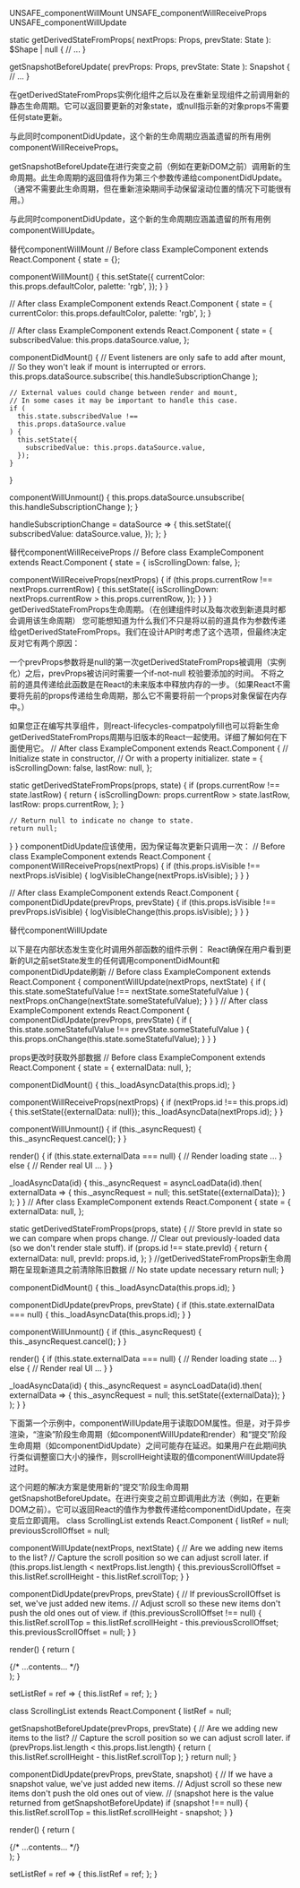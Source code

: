 UNSAFE_componentWillMount 
UNSAFE_componentWillReceiveProps
UNSAFE_componentWillUpdate

 static getDerivedStateFromProps(
    nextProps: Props,
    prevState: State
  ): $Shape<State> | null {
    // ...
  }

  getSnapshotBeforeUpdate(
    prevProps: Props,
    prevState: State
  ): Snapshot {
    // ...
  }


在getDerivedStateFromProps实例化组件之后以及在重新呈现组件之前调用新的静态生命周期。它可以返回要更新的对象state，或null指示新的对象props不需要任何state更新。

与此同时componentDidUpdate，这个新的生命周期应涵盖遗留的所有用例componentWillReceiveProps。




getSnapshotBeforeUpdate在进行突变之前（例如在更新DOM之前）调用新的生命周期。此生命周期的返回值将作为第三个参数传递给componentDidUpdate。（通常不需要此生命周期，但在重新渲染期间手动保留滚动位置的情况下可能很有用。）

与此同时componentDidUpdate，这个新的生命周期应涵盖遗留的所有用例componentWillUpdate。



替代componentWillMount
// Before
class ExampleComponent extends React.Component {
  state = {};

  componentWillMount() {
    this.setState({
      currentColor: this.props.defaultColor,
      palette: 'rgb',
    });
  }
}

// After
class ExampleComponent extends React.Component {
  state = {
    currentColor: this.props.defaultColor,
    palette: 'rgb',
  };
}

// After
class ExampleComponent extends React.Component {
  state = {
    subscribedValue: this.props.dataSource.value,
  };

  componentDidMount() {
    // Event listeners are only safe to add after mount,
    // So they won't leak if mount is interrupted or errors.
    this.props.dataSource.subscribe(
      this.handleSubscriptionChange
    );

    // External values could change between render and mount,
    // In some cases it may be important to handle this case.
    if (
      this.state.subscribedValue !==
      this.props.dataSource.value
    ) {
      this.setState({
        subscribedValue: this.props.dataSource.value,
      });
    }
  }

  componentWillUnmount() {
    this.props.dataSource.unsubscribe(
      this.handleSubscriptionChange
    );
  }

  handleSubscriptionChange = dataSource => {
    this.setState({
      subscribedValue: dataSource.value,
    });
  };
}




替代componentWillReceiveProps
// Before
class ExampleComponent extends React.Component {
  state = {
    isScrollingDown: false,
  };

  componentWillReceiveProps(nextProps) {
    if (this.props.currentRow !== nextProps.currentRow) {
      this.setState({
        isScrollingDown:
          nextProps.currentRow > this.props.currentRow,
      });
    }
  }
}
getDerivedStateFromProps生命周期。（在创建组件时以及每次收到新道具时都会调用该生命周期）
您可能想知道为什么我们不只是将以前的道具作为参数传递给getDerivedStateFromProps。我们在设计API时考虑了这个选项，但最终决定反对它有两个原因：

一个prevProps参数将是null的第一次getDerivedStateFromProps被调用（实例化）之后，prevProps被访问时需要一个if-not-null 校验要添加的时间。
不将之前的道具传递给此函数是在React的未来版本中释放内存的一步。（如果React不需要将先前的props传递给生命周期，那么它不需要将前一个props对象保留在内存中。）

如果您正在编写共享组件，则react-lifecycles-compatpolyfill也可以将新生命getDerivedStateFromProps周期与旧版本的React一起使用。详细了解如何在下面使用它。
// After
class ExampleComponent extends React.Component {
  // Initialize state in constructor,
  // Or with a property initializer.
  state = {
    isScrollingDown: false,
    lastRow: null,
  };

  static getDerivedStateFromProps(props, state) {
    if (props.currentRow !== state.lastRow) {
      return {
        isScrollingDown: props.currentRow > state.lastRow,
        lastRow: props.currentRow,
      };
    }

    // Return null to indicate no change to state.
    return null;
  }
}
componentDidUpdate应该使用，因为保证每次更新只调用一次：
// Before
class ExampleComponent extends React.Component {
  componentWillReceiveProps(nextProps) {
    if (this.props.isVisible !== nextProps.isVisible) {
      logVisibleChange(nextProps.isVisible);
    }
  }
}

// After
class ExampleComponent extends React.Component {
  componentDidUpdate(prevProps, prevState) {
    if (this.props.isVisible !== prevProps.isVisible) {
      logVisibleChange(this.props.isVisible);
    }
  }
}

替代componentWillUpdate


以下是在内部状态发生变化时调用外部函数的组件示例：
React确保在用户看到更新的UI之前setState发生的任何调用componentDidMount和componentDidUpdate刷新
// Before
class ExampleComponent extends React.Component {
  componentWillUpdate(nextProps, nextState) {
    if (
      this.state.someStatefulValue !==
      nextState.someStatefulValue
    ) {
      nextProps.onChange(nextState.someStatefulValue);
    }
  }
}
// After
class ExampleComponent extends React.Component {
  componentDidUpdate(prevProps, prevState) {
    if (
      this.state.someStatefulValue !==
      prevState.someStatefulValue
    ) {
      this.props.onChange(this.state.someStatefulValue);
    }
  }
}




props更改时获取外部数据
// Before
class ExampleComponent extends React.Component {
  state = {
    externalData: null,
  };

  componentDidMount() {
    this._loadAsyncData(this.props.id);
  }

  componentWillReceiveProps(nextProps) {
    if (nextProps.id !== this.props.id) {
      this.setState({externalData: null});
      this._loadAsyncData(nextProps.id);
    }
  }

  componentWillUnmount() {
    if (this._asyncRequest) {
      this._asyncRequest.cancel();
    }
  }

  render() {
    if (this.state.externalData === null) {
      // Render loading state ...
    } else {
      // Render real UI ...
    }
  }

  _loadAsyncData(id) {
    this._asyncRequest = asyncLoadData(id).then(
      externalData => {
        this._asyncRequest = null;
        this.setState({externalData});
      }
    );
  }
}
// After
class ExampleComponent extends React.Component {
  state = {
    externalData: null,
  };

  static getDerivedStateFromProps(props, state) {
    // Store prevId in state so we can compare when props change.
    // Clear out previously-loaded data (so we don't render stale stuff).
    if (props.id !== state.prevId) {
      return {
        externalData: null,
        prevId: props.id,
      };
    }
    //getDerivedStateFromProps新生命周期在呈现新道具之前清除陈旧数据
    // No state update necessary
    return null;
  }

  componentDidMount() {
    this._loadAsyncData(this.props.id);
  }

  componentDidUpdate(prevProps, prevState) {
    if (this.state.externalData === null) {
      this._loadAsyncData(this.props.id);
    }
  }

  componentWillUnmount() {
    if (this._asyncRequest) {
      this._asyncRequest.cancel();
    }
  }

  render() {
    if (this.state.externalData === null) {
      // Render loading state ...
    } else {
      // Render real UI ...
    }
  }

  _loadAsyncData(id) {
    this._asyncRequest = asyncLoadData(id).then(
      externalData => {
        this._asyncRequest = null;
        this.setState({externalData});
      }
    );
  }
}


下面第一个示例中，componentWillUpdate用于读取DOM属性。但是，对于异步渲染，“渲染”阶段生命周期（如componentWillUpdate和render）和“提交”阶段生命周期（如componentDidUpdate）之间可能存在延迟。如果用户在此期间执行类似调整窗口大小的操作，则scrollHeight读取的值componentWillUpdate将过时。

这个问题的解决方案是使用新的“提交”阶段生命周期getSnapshotBeforeUpdate。在进行突变之前立即调用此方法（例如，在更新DOM之前）。它可以返回React的值作为参数传递给componentDidUpdate，在突变后立即调用。
class ScrollingList extends React.Component {
  listRef = null;
  previousScrollOffset = null;

  componentWillUpdate(nextProps, nextState) {
    // Are we adding new items to the list?
    // Capture the scroll position so we can adjust scroll later.
    if (this.props.list.length < nextProps.list.length) {
      this.previousScrollOffset =
        this.listRef.scrollHeight - this.listRef.scrollTop;
    }
  }

  componentDidUpdate(prevProps, prevState) {
    // If previousScrollOffset is set, we've just added new items.
    // Adjust scroll so these new items don't push the old ones out of view.
    if (this.previousScrollOffset !== null) {
      this.listRef.scrollTop =
        this.listRef.scrollHeight -
        this.previousScrollOffset;
      this.previousScrollOffset = null;
    }
  }

  render() {
    return (
      <div ref={this.setListRef}>
        {/* ...contents... */}
      </div>
    );
  }

  setListRef = ref => {
    this.listRef = ref;
  };
}


class ScrollingList extends React.Component {
  listRef = null;

  getSnapshotBeforeUpdate(prevProps, prevState) {
    // Are we adding new items to the list?
    // Capture the scroll position so we can adjust scroll later.
    if (prevProps.list.length < this.props.list.length) {
      return (
        this.listRef.scrollHeight - this.listRef.scrollTop
      );
    }
    return null;
  }

  componentDidUpdate(prevProps, prevState, snapshot) {
    // If we have a snapshot value, we've just added new items.
    // Adjust scroll so these new items don't push the old ones out of view.
    // (snapshot here is the value returned from getSnapshotBeforeUpdate)
    if (snapshot !== null) {
      this.listRef.scrollTop =
        this.listRef.scrollHeight - snapshot;
    }
  }

  render() {
    return (
      <div ref={this.setListRef}>
        {/* ...contents... */}
      </div>
    );
  }

  setListRef = ref => {
    this.listRef = ref;
  };
}
